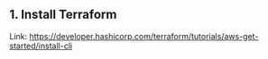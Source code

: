 ## 1. Install Terraform

Link: https://developer.hashicorp.com/terraform/tutorials/aws-get-started/install-cli



